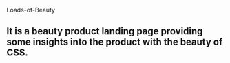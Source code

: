 Loads-of-Beauty 
## It is a beauty product landing page providing some insights into the product with the beauty of CSS. 
